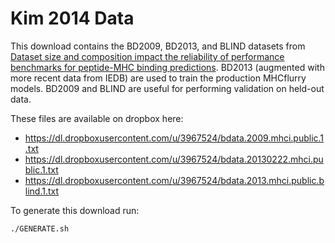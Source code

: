 # Kim 2014 Data

This download contains the BD2009, BD2013, and BLIND datasets from [Dataset size and composition impact the reliability of performance benchmarks for peptide-MHC binding predictions](http://bmcbioinformatics.biomedcentral.com/articles/10.1186/1471-2105-15-241). BD2013 (augmented with more recent data from IEDB) are used to train the production MHCflurry models. BD2009 and BLIND are useful for performing validation on held-out data.

These files are available on dropbox here:

 * https://dl.dropboxusercontent.com/u/3967524/bdata.2009.mhci.public.1.txt
 * https://dl.dropboxusercontent.com/u/3967524/bdata.20130222.mhci.public.1.txt
 * https://dl.dropboxusercontent.com/u/3967524/bdata.2013.mhci.public.blind.1.txt

To generate this download run:

```
./GENERATE.sh
```
